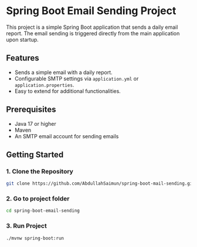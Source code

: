 # Spring Boot Email Sending Project

This project is a simple Spring Boot application that sends a daily email report. The email sending is triggered directly from the main application upon startup.

## Features

- Sends a simple email with a daily report.
- Configurable SMTP settings via `application.yml` or `application.properties`.
- Easy to extend for additional functionalities.

## Prerequisites

- Java 17 or higher
- Maven
- An SMTP email account for sending emails

## Getting Started

### 1. Clone the Repository

```bash
git clone https://github.com/AbdullahSaimun/spring-boot-mail-sending.git
```

### 2. Go to project folder
```bash
cd spring-boot-email-sending
```

### 3. Run Project
```bash
./mvnw spring-boot:run
```


